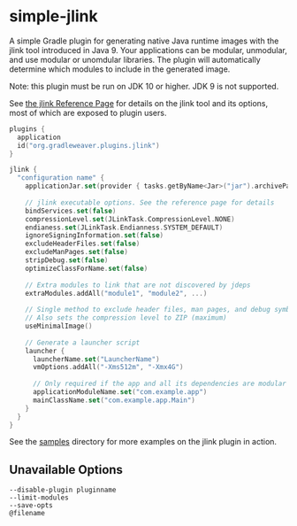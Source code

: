 # simple-jlink

A simple Gradle plugin for generating native Java runtime images with the jlink tool introduced in Java 9.
Your applications can be modular, unmodular, and use modular or unomdular libraries. The
plugin will automatically determine which modules to include in the generated image.

Note: this plugin must be run on JDK 10 or higher. JDK 9 is not supported.

See [the jlink Reference Page](https://docs.oracle.com/javase/10/tools/jlink.htm) for details on the
jlink tool and its options, most of which are exposed to plugin users.

```kotlin
plugins {
  application
  id("org.gradleweaver.plugins.jlink")
}

jlink {
  "configuration name" {
    applicationJar.set(provider { tasks.getByName<Jar>("jar").archivePath }) // No default value
    
    // jlink executable options. See the reference page for details
    bindServices.set(false)
    compressionLevel.set(JLinkTask.CompressionLevel.NONE)
    endianess.set(JLinkTask.Endianness.SYSTEM_DEFAULT)
    ignoreSigningInformation.set(false)
    excludeHeaderFiles.set(false)
    excludeManPages.set(false)
    stripDebug.set(false)
    optimizeClassForName.set(false)
    
    // Extra modules to link that are not discovered by jdeps
    extraModules.addAll("module1", "module2", ...)
    
    // Single method to exclude header files, man pages, and debug symbols
    // Also sets the compression level to ZIP (maximum)
    useMinimalImage()
    
    // Generate a launcher script
    launcher {
      launcherName.set("LauncherName")
      vmOptions.addAll("-Xms512m", "-Xmx4G")
      
      // Only required if the app and all its dependencies are modular
      applicationModuleName.set("com.example.app")
      mainClassName.set("com.example.app.Main")
    }
  }
}
```

See the [samples](samples) directory for more examples on the jlink plugin in action.

## Unavailable Options

`--disable-plugin pluginname`  
`--limit-modules`  
`--save-opts`  
`@filename`
